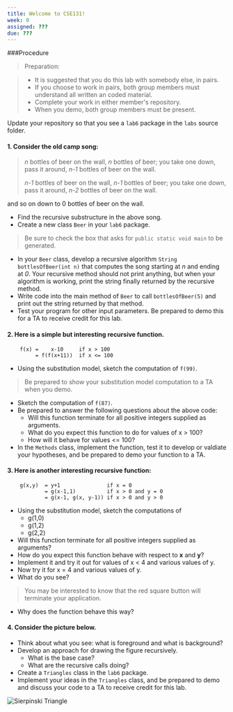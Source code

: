 ```yaml
---
title: Welcome to CSE131!
week: 0
assigned: ???
due: ???
---
```

###Procedure

>Preparation:

>* It is suggested that you do this lab with somebody else, in pairs.
>* If you choose to work in pairs, both group members must understand all written an coded material.
>* Complete your work in either member's repository.
>* When you demo, both group members must be present.

Update your repository so that you see a `lab6` package in the `labs` source folder.


#### 1. Consider the old camp song:
>*n* bottles of beer on the wall, *n* bottles of beer;
>you take one down, pass it around, *n-1* bottles of beer on the wall.
>
>*n-1* bottles of beer on the wall, *n-1* bottles of beer;
>you take one down, pass it around, *n-2* bottles of beer on the wall.

and so on down to 0 bottles of beer on the wall.

  * Find the recursive substructure in the above song.
  * Create a new class `Beer` in your `lab6` package.
> Be sure to check the box that asks for `public static void main` to be generated.
  * In your `Beer` class, develop a recursive algorithm `String bottlesOfBeer(int n)` that computes the song starting at *n* and ending at *0*. Your recursive method should not print anything, but when your algorithm is working, print the string finally returned by the recursive method.
  * Write code into the main method of `Beer` to call `bottlesOfBeer(5)` and print out the string returned by that method.
  * Test your program for other input parameters. Be prepared to demo this for a TA to receive credit for this lab.

#### 2. Here is a simple but interesting recursive function.

        f(x) =    x-10     if x > 100
             = f(f(x+11))  if x <= 100
		
  * Using the substitution model, sketch the computation of `f(99)`.
> Be prepared to show your substitution model computation to a TA when you demo.
  * Sketch the computation of `f(87)`.
  * Be prepared to answer the following questions about the above code:
     + Will this function terminate for all positive integers supplied as arguments.
     + What do you expect this function to do for values of x > 100?
     + How will it behave for values <= 100?
  * In the `Methods` class, implement the function, test it to develop or valdiate your hypotheses, and be prepared to demo your function to a TA.

#### 3. Here is another interesting recursive function:

        g(x,y)  = y+1               if x = 0
                = g(x-1,1)          if x > 0 and y = 0
                = g(x-1, g(x, y-1)) if x > 0 and y > 0

  * Using the substitution model, sketch the computations  of 
     + g(1,0)
     + g(1,2)
     + g(2,2)
  * Will this function terminate for all positive integers supplied as arguments?
  * How do you expect this function behave with respect to **x** and **y**?
  * Implement it and try it out for values of x < 4 and various values of y.
  * Now try it for x = 4 and various values of y.
  * What do you see?
>You may be interested to know that the red square button will terminate your application.
  * Why does the function behave this way?

#### 4. Consider the picture below.

  * Think about what you see:  what is foreground and what is background?
  * Develop an approach for drawing the figure recursively.
     + What is the base case?
     + What are the recursive calls doing?
  * Create a `Triangles` class in the `lab6` package.
  * Implement your ideas in the `Triangles` class, and be prepared to demo and discuss your code to a TA to receive credit for this lab.


![Sierpinski Triangle](C:\Users\Claire\Documents\GitHub\launchcode131\webpage\_assignments\triangle.png)
